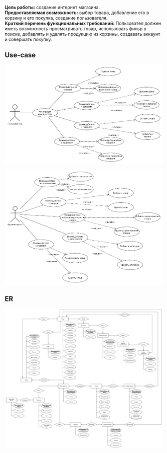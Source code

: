 **Цель работы:** создание интернет магазина.                                                                                                                                     
**Предоставляемая возможность:** выбор товара, добавление его в корзину и его покупка, создание пользователя.          
**Краткий перечень функциональных требований:**  Пользовател должен иметь возможность просматривать товар, использовать фильр в поиске, добавлять и удалять продукцию из корзины,
создавать аккаунт и совершать покупку.

## Use-case
![](https://github.com/sibastr/Databases-Course-Project-master/blob/main/RPZ/use_diagram_user.png)

![](https://github.com/sibastr/Databases-Course-Project-master/blob/main/RPZ/use_diagram_admin.png)


## ER
![](https://github.com/sibastr/Databases-Course-Project-master/blob/main/RPZ/ER_diagram.png)